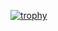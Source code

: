 
[![trophy](https://github-profile-trophy.vercel.app/?username=shizofren1ya&theme=onedark)](https://github.com/shizofren1ya/github-profile-trophy)
